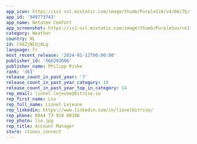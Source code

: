 ```yaml
---
app_icon: https://is1-ssl.mzstatic.com/image/thumb/Purple116/v4/04/7b/fe/047bfe17-eaec-b484-ffea-e6b71b137cb2/AppIcon-0-1x_U007epad-0-85-220-0.png/1024x1024bb.png
app_id: '949773743'
app_name: Netatmo Comfort
app_screenshot: https://is1-ssl.mzstatic.com/image/thumb/PurpleSource116/v4/ae/24/23/ae242373-06f9-a668-b5cb-b81006cf7216/ab20e68f-6ad0-43bb-8bae-d0f94a915307_Simulator_Screenshot_-_iPhone_Xs_Max_-_2023-12-17_at_21.58.22.png/1242x2688bb.png
category: Weather
country: NL
id: C44ZjNIUjALg
language: fr
most_recent_release: '2024-01-12T00:00:00'
publisher_id: '566292606'
publisher_name: Philipp Riske
rank: '361'
release_count_in_past_year: '7'
release_count_in_past_year_category: 10
release_count_in_past_year_top_in_category: 14
rep_email: lionel.lejeune@bitrise.io
rep_first_name: Lio
rep_full_name: Lionel Lejeune
rep_linkedin: https://www.linkedin.com/in/lionelbitrise/
rep_phone: 0044 73 918 00286
rep_photo: lio.jpg
rep_title: Account Manager
store: itunes_connect
---
```

